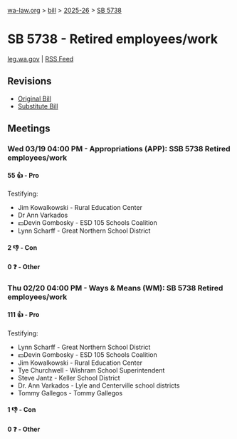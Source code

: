 [wa-law.org](/) > [bill](/bill/) > [2025-26](/bill/2025-26/) > [SB 5738](/bill/2025-26/sb/5738/)

# SB 5738 - Retired employees/work
[leg.wa.gov](https://app.leg.wa.gov/billsummary?BillNumber=5738&Year=2025&Initiative=false) | [RSS Feed](./rss.xml)

## Revisions
* [Original Bill](1/)
* [Substitute Bill](S/)

## Meetings
### Wed 03/19 04:00 PM - Appropriations (APP): SSB 5738 Retired employees/work
#### 55 👍 - Pro
Testifying:
* Jim Kowalkowski - Rural Education Center
* Dr Ann Varkados
* 💵Devin Gombosky - ESD 105 Schools Coalition
* Lynn Scharff - Great Northern School District

#### 2 👎 - Con

#### 0 ❓ - Other

### Thu 02/20 04:00 PM - Ways & Means (WM): SB 5738 Retired employees/work
#### 111 👍 - Pro
Testifying:
* Lynn Scharff - Great Northern School District
* 💵Devin Gombosky - ESD 105 Schools Coalition
* Jim Kowalkowski - Rural Education Center
* Tye Churchwell - Wishram School Superintendent
* Steve Jantz - Keller School District
* Dr. Ann Varkados - Lyle and Centerville school districts
* Tommy Gallegos - Tommy Gallegos

#### 1 👎 - Con

#### 0 ❓ - Other
